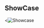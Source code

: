 ## ShowCase

<![Showcase](https://cdn.discordapp.com/attachments/1116119369173454909/1148249909145899158/KDR_Showcase.png)
